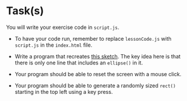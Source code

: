 # Task(s)

You will write your exercise code in `script.js`.

- To have your code run, remember to replace `lessonCode.js` with `script.js` in the `index.html` file.

- Write a program that recreates [this sketch](https://openprocessing.org/sketch/1030390). The key idea here is that there is only one line that includes an `ellipse()` in it.

- Your program should be able to reset the screen with a mouse click.

- Your program should be able to generate a randomly sized `rect()` starting in the top left using a key press.